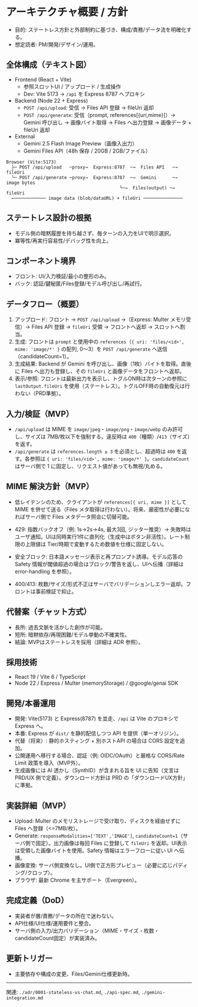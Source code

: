 # アーキテクチャ概要 / 方針

- 目的: ステートレス方針と外部制約に基づき、構成/責務/データ流を明確化する。
- 想定読者: PM/開発/デザイン/運用。

## 全体構成（テキスト図）
- Frontend (React + Vite)
  - 参照スロットUI / アップロード / 生成操作
  - Dev: Vite 5173 → `/api` を Express 8787 へプロキシ
- Backend (Node 22 + Express)
  - `POST /api/upload`: 受信 → Files API 登録 → fileUri 返却
  - `POST /api/generate`: 受信（prompt, references[{uri,mime}]）→ Gemini 呼び出し → 画像バイト取得 → Files へ出力登録 → 画像データ + fileUri 返却
- External
  - Gemini 2.5 Flash Image Preview（画像入出力）
  - Gemini Files API（48h 保存 / 20GB / 2GB/ファイル）

```
Browser (Vite:5173)
  ├─ POST /api/upload   ─proxy→  Express:8787  ─→  Files API   ─→ fileUri
  └─ POST /api/generate ─proxy→  Express:8787  ─→  Gemini      ─→ image bytes
                                           └─→  Files(output) ─→ fileUri
  ←──────────── image data (blob/dataURL) + fileUri ───────────────
```

## ステートレス設計の根拠
- モデル側の暗黙履歴を持ち越さず、毎ターンの入力をUIで明示選択。
- 冪等性/再実行容易性/デバッグ性を向上。

## コンポーネント境界
- フロント: UI/入力検証/最小の整形のみ。
- バック: 認証/鍵秘匿/Files登録/モデル呼び出し/再試行。

## データフロー（概要）
1. アップロード: フロント → `POST /api/upload` →（Express: Multer メモリ受信）→ Files API 登録 → `fileUri` 受領 → フロントへ返却 → スロットへ割当。
2. 生成: フロントは `prompt` と使用中の `references`（`{ uri: 'files/<id>', mime: 'image/*' }` の配列, 0〜3）を `POST /api/generate` へ送信（candidateCount=1）。
3. 生成結果: Backend が Gemini を呼び出し、画像（1枚）バイトを取得。直後に Files へ出力も登録し、その `fileUri` と画像データをフロントへ返却。
4. 表示/参照: フロントは最新出力を表示し、トグルON時は次ターンの参照に `lastOutput.fileUri` を使用（ステートレス）。トグルOFF時の自動復元は行わない（PRD準拠）。

## 入力/検証（MVP）
- `/api/upload` は MIME を `image/jpeg`・`image/png`・`image/webp` のみ許可し、サイズは 7MB/枚以下を強制する。違反時は `400`（種類）/`413`（サイズ）を返す。
- `/api/generate` は `references.length ≤ 3` を必須とし、超過時は `400` を返す。各参照は `{ uri: 'files/<id>', mime: 'image/*' }`。`candidateCount` はサーバ側で 1 に固定し、リクエスト値があっても無視/丸める。

## MIME 解決方針（MVP）
- 低レイテンシのため、クライアントが `references[{ uri, mime }]` として MIME を併せて送る（Files メタ取得は行わない）。将来、厳密性が必要になればサーバ側で Files メタデータ照会に切替可能。

- 429: 指数バックオフ（例: 1s→2s→4s, 最大3回, ジッター推奨）→ 失敗時はユーザ通知。UIは同時実行1件に直列化（生成中はボタン非活性）。レート制限の上限値は Tier/時期で変動するため数値を仕様に固定しない。
- 安全ブロック: 日本語メッセージ表示と再プロンプト誘導。モデル応答の Safety 情報が閾値超過の場合はブロック/警告を返し、UIへ伝播（詳細は error-handling を参照）。
- 400/413: 枚数/サイズ/形式不正はサーバでバリデーションしエラー返却。フロントは事前検証で抑止。

## 代替案（チャット方式）
- 長所: 過去文脈を活かした創作が可能。
- 短所: 暗黙依存/再現困難/モデル挙動の不確実性。
- 結論: MVPはステートレスを採用（詳細は ADR 参照）。

## 採用技術
- React 19 / Vite 6 / TypeScript
- Node 22 / Express / Multer (memoryStorage) / @google/genai SDK

## 開発/本番運用
- 開発: Vite(5173) と Express(8787) を並走、`/api` は Vite のプロキシで Express へ。
- 本番: Express が `dist/` を静的配信しつつ API を提供（単一オリジン）。
- 代替（将来）: 静的ホスティング + 別ホストAPI の場合は CORS 設定を追加。
 - 公開運用へ移行する場合、認証（例: OIDC/OAuth）と厳格な CORS/Rate Limit 政策を導入（MVP外）。
 - 生成画像には AI 透かし（SynthID）が含まれる旨を UI に告知（文言は PRD/UX 側で定義）。ダウンロード方針は PRD の「ダウンロードUX方針」に準拠。

## 実装詳細（MVP）
- Upload: Multer のメモリストレージで受け取り、ディスクを経由せずに Files へ登録（<=7MB/枚）。
- Generate: `responseModalities=['TEXT','IMAGE']`, `candidateCount=1`（サーバ側で固定）。出力画像は毎回 Files に登録して `fileUri` を返却。UI表示は受領した画像バイトを使用。Safety 情報はエラーフローに従い UI へ伝播。
- 画像変換: サーバ側変換なし。UI側で正方形プレビュー（必要に応じパディング/クロップ）。
- ブラウザ: 最新 Chrome を主サポート（Evergreen）。

## 完成定義（DoD）
- 実装者が層/責務/データの所在で迷わない。
- API仕様/UI仕様/運用要件と整合。
 - サーバ側の入力/出力バリデーション（MIME・サイズ・枚数・candidateCount固定）が実装済み。

## 更新トリガー
- 主要依存や構成の変更、Files/Gemini仕様更新時。

---
関連: `./adr/0001-stateless-vs-chat.md`, `./api-spec.md`, `./gemini-integration.md`
